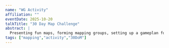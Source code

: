 ```yaml
---
name: "WG Activity"
affiliation: ""
eventDate: 2025-10-20
talkTitle: "30 Day Map Challenge"
abstract: |
  Presenting fun maps, forming mapping groups, setting up a gameplan for the 30 Day Map Challenge (running during the month of November), and walking members through our GitHub repository for the challenge. 
tags: ["mapping","activity","30DoM"]
---
```

